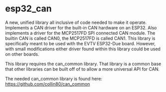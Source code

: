 esp32_can
==========

A new, unified library all inclusive of code needed to make it operate. Implements
a CAN driver for the built-in CAN hardware on an ESP32. Also implements a driver
for the MCP2517FD SPI connected CAN module. The builtin CAN is called CAN0,
the MCP2517FD is called CAN1. This library is specifically meant to be used with 
the EVTV ESP32-Due board. However, with small modifications either driver found
within this library could be used on other boards.

This library requires the can_common library. That library is a common base that 
other libraries can be built off of to allow a more universal API for CAN.

The needed can_common library is found here: https://github.com/collin80/can_common
